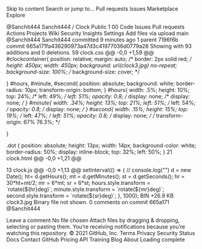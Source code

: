 Skip to content
Search or jump to…
Pull requests
Issues
Marketplace
Explore
 
@Sanchit444 
Sanchit444
/
Clock
Public
1
00
Code
Issues
Pull requests
Actions
Projects
Wiki
Security
Insights
Settings
Add files via upload
 main
@Sanchit444
Sanchit444 committed 9 minutes ago 
1 parent 7196f6b commit 665a171fa436290973a47d3c41977036d0779a28
Showing  with 93 additions and 0 deletions.
 59  clock.css 
@@ -0,0 +1,59 @@
#clockcontainer{
    position: relative;
    margin: auto;
   /* border: 2px solid red; */
    height: 450px;
    width: 450px;
    background: url(clock3.jpg) no-repeat;
    background-size: 100%; 
    /* background-size: cover; */

}
#hours, #minute, #second{
    position: absolute;
    background: white;
    border-radius: 10px;
    transform-origin: bottom;
}
#hours{
    width: .5%;
    height: 10%;
    top: 24%;
    /* left: 49%; */
     left: 51%; 
    opacity: 0.8;
    /* display: none;
    /* display: none; */
}
#minute{
    width: .34%;
    height: 13%;
    top: 21%;
     left: 51%; 
    /* left: 54%; */
    opacity: 0.8;
     /* display: none; */
}
#second{
    width: .15%;
    height: 15%;
    top: 19%;
    /* left: 47%; */
    left: 51%;
    opacity: 0.8;
    /* display: none; */
    /* transform-origin: 67% 76.3%; */


}

.dot {
    position: absolute;
    height: 13px;
    width: 14px;
    background-color: white;
    border-radius: 50%;
    display: inline-block;
    top: 32%;
    left: 50%;
} 
 21  clock.html 
@@ -0,0 +1,21 @@
<!DOCTYPE html>
<html lang="en">
  <head>
    <meta charset="UTF-8" />
    <meta http-equiv="X-UA-Compatible" content="IE=edge" />
    <meta name="viewport" content="width=device-width, initial-scale=1.0" />
    <title>Clock</title>
    <link rel="stylesheet" href="clock.css">
    <script src="clock.js"></script>
  </head>
  <body>
    <div id="clockcontainer">
      <div id="hours"></div>
      <div id="minute"></div>
      <div id="second"></div>
      <!-- <div id="hours"></div> -->
      <div class="container">
      <div class="dot"></div>
    </div></div> 
  </body>
</html>
 13  clock.js 
@@ -0,0 +1,13 @@
setInterval(() => {
    // console.log("")
    d = new Date();
    ht= d.getHours();
    mt = d.getMinutes();
    st = d.getSeconds();
    hr = 30*ht+mt/2;
    mr = 6*mt;
    sr = 6*st;
      hours.style.transform = `rotate(${hr}deg)`;
      minute.style.transform = `rotate(${mr}deg)`;
      second.style.transform = `rotate(${sr}deg)`;
}, 1000); 
 BIN +26.9 KB clock3.jpg 
Binary file not shown.
0 comments on commit 665a171
@Sanchit444
 
 
Leave a comment
No file chosen
Attach files by dragging & dropping, selecting or pasting them.
 You’re receiving notifications because you’re watching this repository.
© 2021 GitHub, Inc.
Terms
Privacy
Security
Status
Docs
Contact GitHub
Pricing
API
Training
Blog
About
Loading complete
